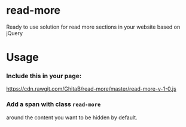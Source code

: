 # read-more
Ready to use solution for read more sections in your website based on jQuery

# Usage
### Include this in your page:
https://cdn.rawgit.com/GhitaB/read-more/master/read-more-v-1-0.js

### Add a span with class `read-more`
around the content you want to be hidden by default.
